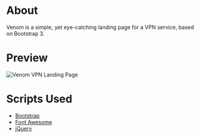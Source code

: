 # About
Venom is a simple, yet eye-catching landing page for a VPN service, based on Bootstrap 3.

# Preview
![Venom VPN Landing Page](https://placehold.it/600x400 "Venom VPN Landing Page")

# Scripts Used
* [Bootstrap](http://getbootstrap.com/)
* [Font Awesome](http://fontawesome.io/)
* [jQuery](https://jquery.com/)
